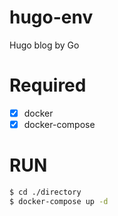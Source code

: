 # hugo-env
Hugo blog by Go

# Required
- [x] docker
- [x] docker-compose

# RUN
```sh
$ cd ./directory
$ docker-compose up -d
```
